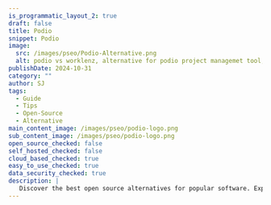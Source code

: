 ```yaml
---
is_programmatic_layout_2: true
draft: false
title: Podio
snippet: Podio
image:
  src: /images/pseo/Podio-Alternative.png
  alt: podio vs worklenz, alternative for podio project managemet tool, task management, resource management, productivity
publishDate: 2024-10-31
category: ""
author: SJ
tags:
  - Guide
  - Tips
  - Open-Source
  - Alternative
main_content_image: /images/pseo/podio-logo.png
sub_content_image: /images/pseo/podio-logo.png
open_source_checked: false
self_hosted_checked: false
cloud_based_checked: true
easy_to_use_checked: true
data_security_checked: true
description: |
   Discover the best open source alternatives for popular software. Explore our comprehensive guides and find the perfect solution for your needs today.
---
```

